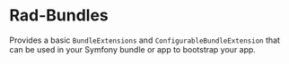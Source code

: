 Rad-Bundles
===========

Provides a basic `BundleExtensions` and `ConfigurableBundleExtension` that can be used in your Symfony bundle or app to bootstrap your app.
